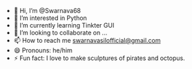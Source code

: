- 👋 Hi, I’m @Swarnava68
- 👀 I’m interested in Python
- 🌱 I’m currently learning Tinkter GUI
- 💞️ I’m looking to collaborate on ...
- 📫 How to reach me swarnavasilofficial@gmail.com
- 😄 Pronouns: he/him
- ⚡ Fun fact: I love to make sculptures of pirates and octopus.

<!---
Swarnava68/Swarnava68 is a ✨ special ✨ repository because its `README.md` (this file) appears on your GitHub profile.
You can click the Preview link to take a look at your changes.
--->
